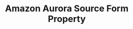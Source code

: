---
# -------------------------- #
#        CONTENT TYPE        #
# -------------------------- #

product-type: "connect"
content-type: "api-form"
form-type: "source"
key: "source-form-properties-aurora-object"


# -------------------------- #
#        OBJECT INFO         #
# -------------------------- #

title: "Amazon Aurora Source Form Property"
api-type: "platform.aurora"
display-name: "Amazon Aurora"

source-type: "database"
docs-name: "aurora-rds"
db-type: "mysql"

description: ""

# -------------------------- #
#      OBJECT ATTRIBUTES     #
# -------------------------- #

## See these fields in _data/connect/common/database-sources.yml > all-databases
## This object will also list the fields in the `mysql` list ^

uses-common-fields: true
uses-feature-fields: true
uses-start-date: false

object-attributes:
  - name: "allow_non_auto_increment_pks"
    type: "string"
    required: false
    description: |
      If `true`, an auto-incrementing Primary Key will not be required for tables using Full Table Replication. Auto-incrementing Primary Keys are used during full table replication to allow the replication of a table to span multiple replication jobs.

      Unless set, this property will default to `true`.
    value: "true"
  
  - name: "filter_dbs"
    required: false
    read-only: false
    internal: true
    type: "string"
    description: "**This is an internal field and is for Stitch use only.**"
    value: ""
---